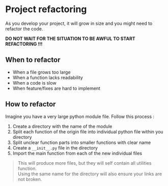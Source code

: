 # Project refactoring

As you develop your project, it will grow in size and you might need to refactor the code.

**DO NOT WAIT FOR THE SITUATION TO BE AWFUL TO START REFACTORING !!!**

## When to refactor

- When a file grows too large
- When a function lacks readability
- When a code is slow
- When feature/fixes are hard to implement

## How to refactor

Imagine you have a very large python module file. Follow this process :
1. Create a directory with the name of the module
2. Split each function of the origin file into individual python file within you directory
3. Split unclear function parts into smaller functions with clear name
4. Create a `__init__.py` file in the directory
5. Import the main function from each of the new individual files

> This will produce more files, but they will self contain all utilities function.  
> Using the same name for the directory will also ensure your links are not broken.
